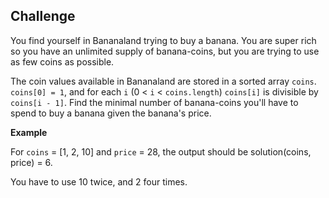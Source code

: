 ## Challenge

You find yourself in Bananaland trying to buy a banana. You are super rich so you have an unlimited supply of banana-coins, but you are trying to use as few coins as possible.

The coin values available in Bananaland are stored in a sorted array `coins`. `coins[0] = 1`, and for each `i` (0 < `i` < `coins.length`) `coins[i]` is divisible by `coins[i - 1]`. Find the minimal number of banana-coins you'll have to spend to buy a banana given the banana's price.

**Example**

For `coins` = [1, 2, 10] and `price` = 28, the output should be
solution(coins, price) = 6.

You have to use 10 twice, and 2 four times.
